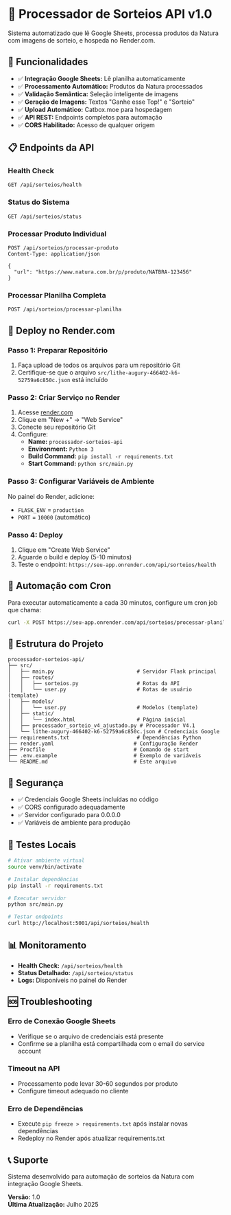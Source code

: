 # 🎯 Processador de Sorteios API v1.0

Sistema automatizado que lê Google Sheets, processa produtos da Natura com imagens de sorteio, e hospeda no Render.com.

## 🚀 Funcionalidades

- ✅ **Integração Google Sheets:** Lê planilha automaticamente
- ✅ **Processamento Automático:** Produtos da Natura processados
- ✅ **Validação Semântica:** Seleção inteligente de imagens
- ✅ **Geração de Imagens:** Textos "Ganhe esse Top!" e "Sorteio"
- ✅ **Upload Automático:** Catbox.moe para hospedagem
- ✅ **API REST:** Endpoints completos para automação
- ✅ **CORS Habilitado:** Acesso de qualquer origem

## 📋 Endpoints da API

### Health Check
```
GET /api/sorteios/health
```

### Status do Sistema
```
GET /api/sorteios/status
```

### Processar Produto Individual
```
POST /api/sorteios/processar-produto
Content-Type: application/json

{
  "url": "https://www.natura.com.br/p/produto/NATBRA-123456"
}
```

### Processar Planilha Completa
```
POST /api/sorteios/processar-planilha
```

## 🔧 Deploy no Render.com

### Passo 1: Preparar Repositório
1. Faça upload de todos os arquivos para um repositório Git
2. Certifique-se que o arquivo `src/lithe-augury-466402-k6-52759a6c850c.json` está incluído

### Passo 2: Criar Serviço no Render
1. Acesse [render.com](https://render.com)
2. Clique em "New +" → "Web Service"
3. Conecte seu repositório Git
4. Configure:
   - **Name:** `processador-sorteios-api`
   - **Environment:** `Python 3`
   - **Build Command:** `pip install -r requirements.txt`
   - **Start Command:** `python src/main.py`

### Passo 3: Configurar Variáveis de Ambiente
No painel do Render, adicione:
- `FLASK_ENV` = `production`
- `PORT` = `10000` (automático)

### Passo 4: Deploy
1. Clique em "Create Web Service"
2. Aguarde o build e deploy (5-10 minutos)
3. Teste o endpoint: `https://seu-app.onrender.com/api/sorteios/health`

## 🔄 Automação com Cron

Para executar automaticamente a cada 30 minutos, configure um cron job que chama:
```bash
curl -X POST https://seu-app.onrender.com/api/sorteios/processar-planilha
```

## 📁 Estrutura do Projeto

```
processador-sorteios-api/
├── src/
│   ├── main.py                           # Servidor Flask principal
│   ├── routes/
│   │   ├── sorteios.py                   # Rotas da API
│   │   └── user.py                       # Rotas de usuário (template)
│   ├── models/
│   │   └── user.py                       # Modelos (template)
│   ├── static/
│   │   └── index.html                    # Página inicial
│   ├── processador_sorteio_v4_ajustado.py # Processador V4.1
│   └── lithe-augury-466402-k6-52759a6c850c.json # Credenciais Google
├── requirements.txt                      # Dependências Python
├── render.yaml                          # Configuração Render
├── Procfile                             # Comando de start
├── .env.example                         # Exemplo de variáveis
└── README.md                            # Este arquivo
```

## 🔐 Segurança

- ✅ Credenciais Google Sheets incluídas no código
- ✅ CORS configurado adequadamente
- ✅ Servidor configurado para 0.0.0.0
- ✅ Variáveis de ambiente para produção

## 🧪 Testes Locais

```bash
# Ativar ambiente virtual
source venv/bin/activate

# Instalar dependências
pip install -r requirements.txt

# Executar servidor
python src/main.py

# Testar endpoints
curl http://localhost:5001/api/sorteios/health
```

## 📊 Monitoramento

- **Health Check:** `/api/sorteios/health`
- **Status Detalhado:** `/api/sorteios/status`
- **Logs:** Disponíveis no painel do Render

## 🆘 Troubleshooting

### Erro de Conexão Google Sheets
- Verifique se o arquivo de credenciais está presente
- Confirme se a planilha está compartilhada com o email do service account

### Timeout na API
- Processamento pode levar 30-60 segundos por produto
- Configure timeout adequado no cliente

### Erro de Dependências
- Execute `pip freeze > requirements.txt` após instalar novas dependências
- Redeploy no Render após atualizar requirements.txt

## 📞 Suporte

Sistema desenvolvido para automação de sorteios da Natura com integração Google Sheets.

**Versão:** 1.0  
**Última Atualização:** Julho 2025

